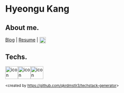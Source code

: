 # Hyeongu Kang

## About me.

  [Blog](https://velog.io/@nine57) | [Resume](https://abalone-shawl-d3d.notion.site/Hyeongu-Kang-33c663932442408d96bdeb2391d32d2e) | [<img align="center" alt="LinkedIn" width="20px" src="https://user-images.githubusercontent.com/65281583/157831886-4137ba92-d445-47b5-bed5-d42cb778c1b2.png" />](https://www.rocketpunch.com/@gusrn015)

## Techs.

  <div style="display: flex; align-items: flex-start;"> <img src="https://techstack-generator.vercel.app/django-icon.svg" alt="icon" width="40" height="40" /><img src="https://techstack-generator.vercel.app/mysql-icon.svg" alt="icon" width="40" height="40" /><img src="https://techstack-generator.vercel.app/github-icon.svg" alt="icon" width="40" height="40"/></div>

  <sub> <created by <a href="https://github.com/qkrdmstlr3/techstack-generator" target="_blank">https://github.com/qkrdmstlr3/techstack-generator</a>></sub>

<!--
**nine57/nine57** is a ✨ _special_ ✨ repository because its `README.md` (this file) appears on your GitHub profile.

Here are some ideas to get you started:

- 🔭 I’m currently working on ...
- 🌱 I’m currently learning ...
- 👯 I’m looking to collaborate on ...
- 🤔 I’m looking for help with ...
- 💬 Ask me about ...
- 📫 How to reach me: ...
- 😄 Pronouns: ...
- ⚡ Fun fact: ...
-->
